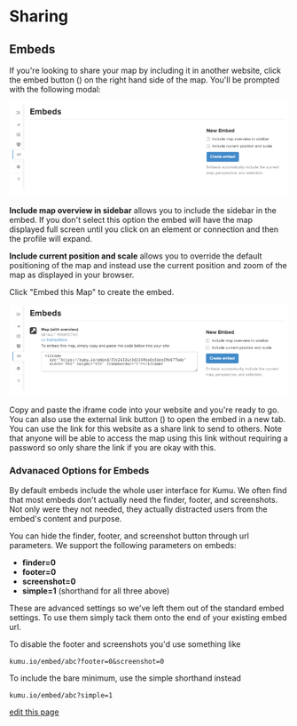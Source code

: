 # Sharing

## Embeds

If you're looking to share your map by including it in another website, click the embed button (<i class="fa fa-code"></i>) on the right hand side of the map. You'll be prompted with the following modal:

<img class="img-responsive" src="/images/embed-modal.png" />

**Include map overview in sidebar** allows you to include the sidebar in the embed. If you don't select this option the embed will have the map displayed full screen until you click on an element or connection and then the profile will expand.

**Include current position and scale** allows you to override the default positioning of the map and instead use the current position and zoom of the map as displayed in your browser.

Click "Embed this Map" to create the embed.

<img class="img-responsive" src="/images/embed-modal-created.png" />

Copy and paste the iframe code into your website and you're ready to go. You can also use the external link button (<i class="fa fa-external-link-square"></i>) to open the embed in a new tab. You can use the link for this website as a share link to send to others. Note that anyone will be able to access the map using this link without requiring a password so only share the link if you are okay with this.

### Advanaced Options for Embeds

By default embeds include the whole user interface for Kumu. We often find that most embeds don't actually need the finder, footer, and screenshots. Not only were they not needed, they actually distracted users from the embed's content and purpose.

You can hide the finder, footer, and screenshot button through url parameters. We support the following parameters on embeds:

* **finder=0**
* **footer=0**
* **screenshot=0**
* **simple=1** (shorthand for all three above)

These are advanced settings so we've left them out of the standard embed settings. To use them simply tack them onto the end of your existing embed url.

To disable the footer and screenshots you'd use something like
```
kumu.io/embed/abc?footer=0&screenshot=0
```

To include the bare minimum, use the simple shorthand instead
```
kumu.io/embed/abc?simple=1
```

<span class="edit-link"><a href="https://github.com/kumu/docs/blob/master/guides/sharing.md" target="_blank"><i class="fa fa-github"></i> edit this page</a></span>
